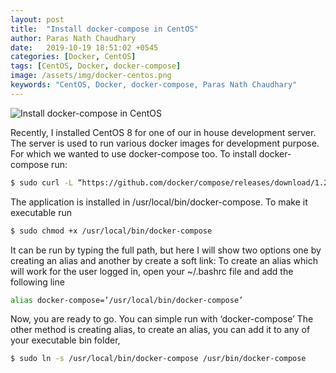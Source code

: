 ```yaml
---
layout: post
title:  "Install docker-compose in CentOS"
author: Paras Nath Chaudhary
date:   2019-10-19 18:51:02 +0545
categories: [Docker, CentOS]
tags: [CentOS, Docker, docker-compose]
image: /assets/img/docker-centos.png
keywords: "CentOS, Docker, docker-compose, Paras Nath Chaudhary"
---
```

![Install docker-compose in CentOS
](/blog/assets/img/docker-centos.png)

Recently, I installed CentOS 8 for one of our in house development server. The server is used to run various docker images for development purpose. For which we wanted to use docker-compose too.
To install docker-compose run:
<!--more-->
```bash
$ sudo curl -L “https://github.com/docker/compose/releases/download/1.24.1/docker-compose-$(uname -s)-$(uname -m)” -o /usr/local/bin/docker-compose
```
The application is installed in /usr/local/bin/docker-compose. To make it executable run
```bash
$ sudo chmod +x /usr/local/bin/docker-compose
```
It can be run by typing the full path, but here I will show two options one by creating an alias and another by create a soft link:
To create an alias which will work for the user logged in, open your ~/.bashrc file and add the following line
```bash
alias docker-compose=’/usr/local/bin/docker-compose’
```
Now, you are ready to go. You can simple run with ‘docker-compose’
The other method is creating alias, to create an alias, you can add it to any of your executable bin folder,
```bash
$ sudo ln -s /usr/local/bin/docker-compose /usr/bin/docker-compose
```